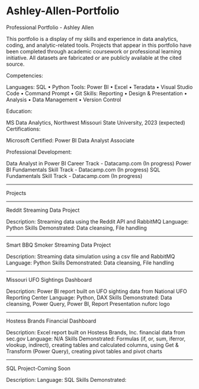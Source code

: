 # Ashley-Allen-Portfolio
Professional Portfolio - Ashley Allen

This portfolio is a display of my skills and experience in data analytics, coding, and analytic-related tools. Projects that appear in this portfolio have been completed through academic coursework or professional learning initiative. All datasets are fabricated or are publicly available at the cited source.

Competencies:

Languages: SQL • Python 
Tools: Power BI • Excel • Teradata • Visual Studio Code • Command Prompt • Git
Skills: Reporting • Design & Presentation • Analysis • Data Management • Version Control

Education:

MS Data Analytics, Northwest Missouri State University, 2023 (expected)
Certifications:

Microsoft Certified: Power BI Data Analyst Associate

Professional Development:

Data Analyst in Power BI Career Track - Datacamp.com (In progress)
Power BI Fundamentals Skill Track - Datacamp.com (In progress)
SQL Fundamentals Skill Track - Datacamp.com (In progress)

***********************************************************************************************************************************************************************
Projects
***********************************************************************************************************************************************************************
Reddit Streaming Data Project

Description: Streaming data using the Reddit API and RabbitMQ 
Language: Python 
Skills Demonstrated: Data cleansing, File handling 

***********************************************************************************************************************************************************************
Smart BBQ Smoker Streaming Data Project

Description: Streaming data simulation using a csv file and RabbitMQ
Language: Python
Skills Demonstrated: Data cleansing, File handling

***********************************************************************************************************************************************************************
Missouri UFO Sightings Dashboard

Description: Power BI report built on UFO sighting data from National UFO Reporting Center
Language: Python, DAX
Skills Demonstrated: Data cleansing, Power Query, Power BI, Report Presentation
nuforc logo

***********************************************************************************************************************************************************************
Hostess Brands Financial Dashboard

Description: Excel report built on Hostess Brands, Inc. financial data from sec.gov
Language: N/A
Skills Demonstrated: Formulas (if, or, sum, iferror, vlookup, indirect), creating tables and calculated columns, using Get & Transform (Power Query), creating pivot tables and pivot charts

***********************************************************************************************************************************************************************
SQL Project-Coming Soon

Description:
Language: SQL
Skills Demonstrated:
